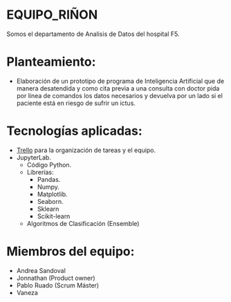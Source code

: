 # EQUIPO_RIÑON

Somos el departamento de Analisis de Datos del hospital F5.

# Planteamiento:
- Elaboración de un prototipo de programa de Inteligencia Artificial que de manera desatendida y como cita previa a una consulta con doctor pida por línea de comandos los datos necesarios y devuelva por un lado si el paciente está en riesgo de sufrir un ictus.



# Tecnologías aplicadas:
- [Trello](https://trello.com/b/CZTjgVbt/stroke-ri%C3%B1%C3%B3n) para la organización de tareas y el equipo. 
- JupyterLab.
    - Código Python.
    - Librerías:
        - Pandas.
        - Numpy.
        - Matplotlib.
        - Seaborn.
        - Sklearn
        - Scikit-learn
    - Algoritmos de Clasificación (Ensemble)


# Miembros del equipo:
- Andrea Sandoval
- Jonnathan (Product owner)
- Pablo Ruado (Scrum Máster)
- Vaneza
